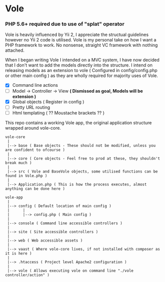 # Vole

### PHP 5.6+ required due to use of "splat" operator

Vole is heavily influenced by Yii 2, I appreciate the structual guidelines however no Yii 2 code is utilised. Vole is my personal take on how I want a PHP framework to work. No nonsense, straight VC framework with nothing attached.

When I began writing Vole I intended on a MVC system, I have now decided that I don't want to add the models directly into the structure. I intend on releasing models as an extension to vole ( Configured in config/config.php or other main config ) as they are wholly required for majority uses of Vole.

- [x] Command line actions
- [ ]  Model -> Controller -> View **( Dismissed as goal, Models will be extension )**
- [x] Global objects ( Register in config )
- [ ] Pretty URL routing
- [ ] Html templating ( ?? Moustache brackets  ?? )

This repo contains a working Vole app, the original application structure wrapped around vole-core.
```
vole-core
 |
 |--> base ( Base objects - These should not be modified, unless you are confident to ofcourse )
 |
 |--> core ( Core objects - Feel free to prod at these, they shouldn't break much )
 |
 |--> src ( Vole and BaseVole objects, some utilised functions can be found in Vole.php )
 |
 |--> Application.php ( This is how the process executes, almost anything can be done here )

vole-app
 |
 |--> config ( Default location of main config )
 |      |
 |      |--> config.php ( Main config )
 |
 |--> console ( Command line accessible controllers )
 |
 |--> site ( Site accessible controllers )
 |
 |--> web ( Web accessible assets )
 |
 |--> vaast ( Where vole-core lives, if not installed with composer as it is here )
 |
 |--> .htaccess ( Project level Apache2 configuration )
 |
 |--> vole ( Allows executing vole on command line "./vole controller/action" )
 ```
